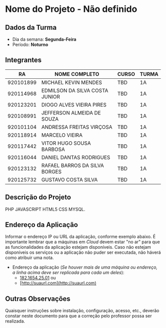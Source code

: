 # **Nome do Projeto - Não definido**

## Dados da Turma
* Dia da semana: **Segunda-Feira**
* Período: **Noturno**

## Integrantes
| RA   | NOME COMPLETO | CURSO | TURMA |
|------|---------------|-------|-------|
| 920101899 | MICHAEL KEVIN MENDES  | TBD  | 1A |
| 920114968  | EDMILSON DA SILVA COSTA JUNIOR   | TBD | 1A  |
| 920123201 | DIOGO ALVES VIEIRA PIRES   | TBD  | 1A |
| 920108991  | JEFFERSON ALMEIDA DE SOUZA  | TBD  | 1A  |
| 920101104  | ANDRESSA FREITAS VIRÇOSA  | TBD  | 1A  |
| 920118914 | MARCELO VIEIRA   | TBD  | 1A  |
| 920117442  | VITOR HUGO SOUSA BARBOSA   | TBD  | 1A  |
| 920116044  | DANIEL DANTAS RODRIGUES  | TBD  | 1A  |
| 920123132  | RAFAEL BARROS DA SILVA BORGES  | TBD  | 1A    |
| 920125732 | GUSTAVO COSTA SILVA   | TBD  | 1A    |

 
 
## Descrição do Projeto
PHP
JAVASCRIPT
HTML5
CSS
MYSQL.

## Endereço da Aplicação
Informar o endereço IP ou URL da aplicação, conforme exemplo abaixo. É importante lembrar que a máquinas em *Cloud* devem estar "no ar" para que as funcionalidades da aplicação estejam disponíveis. Caso não estejam disponíveis os serviços ou a aplicação não puder ser executada, não háverá como atribuir uma nota.

* Endereço da aplicação (*Se houver mais de uma máquina ou endereço, a linha acima deve ser replicada para cada um deles*):
	+ [182.1654.25.01](http://www.182.1654.25.01/) ou
	+ [http://suaurl.com](http://suaurl.com)

## Outras Observações
Quaisquer instruções sobre instalação, configuração, acesso, etc., deverão constar neste documento para que a correção pelo professor possa ser realizada.
